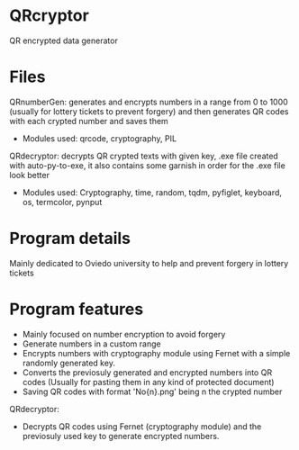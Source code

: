 # QRcryptor
QR encrypted data generator


# Files
  QRnumberGen: generates and encrypts numbers in a range from 0 to 1000 (usually for lottery tickets to prevent forgery) and then
    generates QR codes with each crypted number and saves them
  * Modules used: qrcode, cryptography, PIL
    
  QRdecryptor: decrypts QR crypted texts with given key, .exe file created with auto-py-to-exe, it also contains some garnish
     in order for the .exe file look better
  * Modules used: Cryptography, time, random, tqdm, pyfiglet, keyboard, os, termcolor, pynput
        
# Program details
   Mainly dedicated to Oviedo university to help and prevent forgery in lottery tickets
   
# Program features
   * Mainly focused on number encryption to avoid forgery
   * Generate numbers in a custom range
   * Encrypts numbers with cryptography module using Fernet with a simple randomly generated key.
   * Converts the previosuly generated and encrypted numbers into QR codes (Usually for pasting them in any kind of protected document)
   * Saving QR codes with format 'No{n}.png' being n the crypted number
   
   QRdecryptor: 
   * Decrypts QR codes using Fernet (cryptography module) and the previosuly used key to generate encrypted numbers.
   
   
   
      
  
